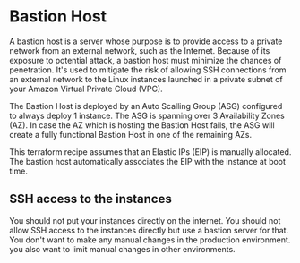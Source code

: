 # Bastion Host

A bastion host is a server whose purpose is to provide access to a private network from an external network, such as the Internet.
Because of its exposure to potential attack, a bastion host must minimize the chances of penetration.
It's used to mitigate the risk of allowing SSH connections from an external network to the Linux instances launched in a private subnet of your Amazon Virtual Private Cloud (VPC).

The Bastion Host is deployed by an Auto Scalling Group (ASG) configured to always deploy 1 instance.
The ASG is spanning over 3 Availability Zones (AZ). In case the AZ which is hosting the Bastion Host fails,
the ASG will create a fully functional Bastion Host in one of the remaining AZs.

This terraform recipe assumes that an Elastic IPs (EIP) is manually allocated. The bastion host automatically associates the EIP with the instance at boot time.

## SSH access to the instances

You should not put your instances directly on the internet. You should not allow SSH access to the instances directly but use a bastion server for that. You don't want to make any manual changes in the production environment. you also want to limit manual changes in other environments.
